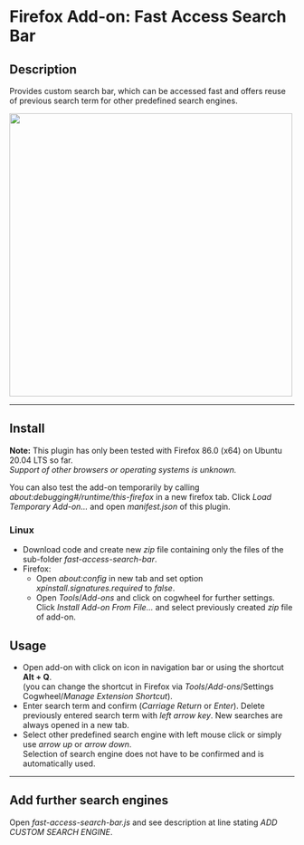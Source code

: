 # Firefox Add-on: Fast Access Search Bar

## Description
Provides custom search bar, which can be accessed fast and offers reuse of previous search term for other predefined search engines.

<img src="https://user-images.githubusercontent.com/81079563/124627387-cb6c0900-de7f-11eb-977a-5caa1b03e54b.png" width="500">

---

## Install
**Note:** This plugin has only been tested with Firefox 86.0 (x64) on Ubuntu 20.04 LTS so far.  
        *Support of other browsers or operating systems is unknown.*

You can also test the add-on temporarily by calling *about:debugging#/runtime/this-firefox* in a new firefox tab. Click *Load Temporary Add-on...* and open *manifest.json* of this plugin.

### Linux
- Download code and create new *zip* file containing only the files of the sub-folder *fast-access-search-bar*.  
- Firefox: 
  - Open *about:config* in new tab and set option *xpinstall.signatures.required* to *false*.
  - Open *Tools*/*Add-ons* and click on cogwheel for further settings.   
    Click *Install Add-on From File...* and select previously created *zip* file of add-on.  

## Usage
- Open add-on with click on icon in navigation bar or using the shortcut **Alt + Q**.  
  (you can change the shortcut in Firefox via *Tools*/*Add-ons*/Settings Cogwheel/*Manage Extension Shortcut*).  
- Enter search term and confirm (*Carriage Return* or *Enter*). Delete previously entered search term with *left arrow key*. New searches are always opened in a new tab.
- Select other predefined search engine with left mouse click or simply use *arrow up* or *arrow down*.  
  Selection of search engine does not have to be confirmed and is automatically used.

---

## Add further search engines
Open *fast-access-search-bar.js* and see description at line stating *ADD CUSTOM SEARCH ENGINE*.
